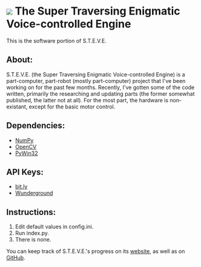 [![][STEVEImg]][website]
The Super Traversing Enigmatic Voice-controlled Engine
======================================================

This is the software portion of S.T.E.V.E.

About:
------
S.T.E.V.E. (the Super Traversing Enigmatic Voice-controlled Engine) is a part-computer, part-robot (mostly part-computer) project
that I've been working on for the past few months. Recently, I've gotten some of the code written, primarily the researching and
updating parts (the former somewhat published, the latter not at all). For the most part, the hardware is non-existant, except for
the basic motor control.

Dependencies:
-------------
* [NumPy](http://numpy.scipy.org)
* [OpenCV](http://sourceforge.net/projects/opencvlibrary)
* [PyWin32](http://sourceforge.net/projects/pywin32)

API Keys:
-------------
* [bit.ly](http://bitly.com/a/your_api_key)
* [Wunderground](http://www.wunderground.com/weather/api/)

Instructions:
-------------
1. Edit default values in config.ini.
2. Run index.py.
3. There is none.

You can keep track of S.T.E.V.E.'s progress on its [website], as well as on [GitHub].

[STEVEImg]: http://stevebyspp.com/img/steve2.png
[GitHub]: https://github.com/loremipsumdolor/S.T.E.V.E.
[website]: http://stevebyspp.com